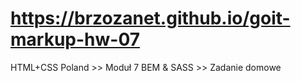 # https://brzozanet.github.io/goit-markup-hw-07
HTML+CSS Poland >> Moduł 7 BEM & SASS >> Zadanie domowe

